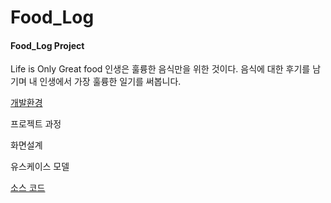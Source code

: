 # Food_Log

<h4>Food_Log Project</h4>

Life is Only Great food
인생은 훌륭한 음식만을 위한 것이다.
음식에 대한 후기를 남기며 내 인생에서 가장 훌륭한 일기를 써봅니다.

<p>
  <a href="https://hahaeun.tistory.com/11" rel="nofollow">개발환경</a>
</p>

프로젝트 과정

화면설계

유스케이스 모델
<p>
  <a href="https://hahaeun.tistory.com/12?category=1211562" rel="nofollow">소스 코드</a>
</p>

